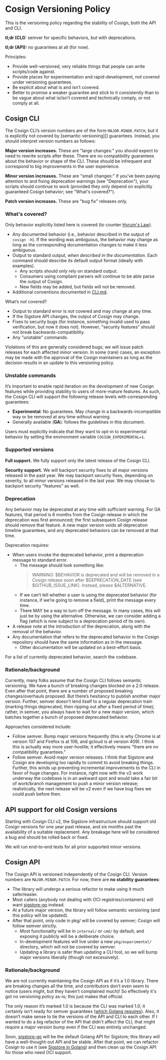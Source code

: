 # Cosign Versioning Policy

This is the versioning policy regarding the stability of Cosign, both the API and CLI.

**tl;dr (CLI):** semver for specific behaviors, but with deprecations.

**tl;dr (API):** no guarantees at all (for now).

Principles:

- Provide well-versioned, very reliable things that people can write
  scripts/code against.
- Provide places for experimentation and rapid-development, not covered under
  versioning guarantees.
- Be explicit about what is and isn’t covered.
- Better to promise a weaker guarantee and stick to it consistently than to be
  vague about what is/isn’t covered and technically comply, or not comply at
  all.

## Cosign CLI

The Cosign CLI’s version numbers are of the form `MAJOR.MINOR.PATCH`, but it is
explicitly not covered by [semantic versioning][] guarantees. Instead, you
should interpret version numbers as follows:

**Major version increases.** These are "large changes:" you should expect to
need to rewrite scripts after these. There are no compatibility guarantees about
the behavior or shape of the CLI. These should be infrequent and correspond to
big improvements in the user experience.

**Minor version increases.** These are "small changes:" if you’ve been paying
attention to and fixing deprecation warnings (see "Deprecation"), your scripts
should continue to work (provided they only depend on explicitly guaranteed
Cosign behavior; see "What's covered?").

**Patch version increases.** These are "bug fix" releases only.

[semver]: https://semver.org

### What's covered?

Only behavior explicitly listed here is covered (to counter [Hyrum's
Law][hyrums-law]).

* Any documented behavior (i.e., behavior described in the output of `cosign -h`).
  If the wording was ambiguous, the behavior may change as long as the
  corresponding documentation changes to make it less ambiguous.
* Output to standard output, *when described in the documentation*. Each command
  should describe its default output format (ideally with examples).
  * Any scripts should *only* rely on standard output.
  * Consumers using compliant parsers will continue to be able parse the output of Cosign.
  * New fields may be added, but fields will not be removed.
* Additional conventions documented in [CLI.md](CLI.md).

What’s *not* covered?

* Output to standard error is *not* covered and may change at any time.
* If the Sigstore API changes, the output of Cosign may change.
* Fixes to security bugs (for instance, something invalid used to pass
  verification, but now it does not). However, "security features" should not
  break backwards-compatibility.
* Any "unstable" commands.

Violations of this are generally considered bugs; we will issue patch releases
for each affected minor version. In some (rare) cases, an exception may be made
with the approval of the Cosign maintainers as long as the decision results in
an update to this versioning policy.

[hyrums-law]: https://www.hyrumslaw.com/

### Unstable commands

It’s important to enable rapid iteration on the development of new Cosign
features while providing stability to users of more-mature features. As such,
the Cosign CLI will support the following release levels with corresponding
guarantees:

* **Experimental**: No guarantees. May change in a backwards-incompatible way or
  be removed at any time without warning.
* Generally available (**GA**): follows the guidelines in this document.

Users must explicitly indicate that they want to opt-in to experimental behavior
by setting the environment variable `COSIGN_EXPERIMENTAL=1`.

### Supported versions

**Full support.** We fully support only the latest release of the Cosign CLI.

**Security support.** We will backport security fixes to all major versions
released in the past year. We may backport security fixes, depending on
severity, to all minor versions released in the last year. We may choose to
backport security "features" as well.

### Deprecation

Any behavior may be deprecated at any time with sufficient warning. For GA
features, that period is 6 months from the Cosign release in which the
deprecation was first announced; the first subsequent Cosign release should
remove that feature. A new major version voids all deprecation timeline
guarantees, and any deprecated behaviors can be removed at that time.

Deprecation requires:

* When users invoke the deprecated behavior, print a deprecation message to
  standard error.
  * The message should look something like:
    > WARNING: $BEHAVIOR is deprecated and will be removed in a Cosign release
    > soon after $DEPRECATION_DATE (see $GITHUB_ISSUE_LINK). Instead, please
    > $ALTERNATIVE.
  * If we can’t tell whether a user is using the deprecated behavior (for
    instance, if we’re going to remove a field), print the message every time.
  * There MAY be a way to turn off the message. In many cases, this will just be
    by using the alternative. Otherwise, we can consider adding a flag (which is
    now subject to a deprecation period of its own).
* A release note at the introduction of the deprecation, along with the removal
  of the behavior.
* Any documentation that refers to the deprecated behavior in the Cosign
  repository should have the same information as in the message.
  * Other documentation will be updated on a best-effort basis.

For a list of currently deprecated behavior, search the codebase.

### Rationale/background

Currently, many folks assume that the Cosign CLI follows semantic versioning. We
have a bunch of breaking changes blocked on a 2.0 release. Even after that
point, there are a number of proposed breaking changes/overhauls proposed. But
there’s hesitancy to publish another major version. Further, semver doesn’t lend
itself to a regular deprecation train (marking things deprecated, then ripping
out after a fixed period of time); rather, in semver, you always have to wait
for a new major version, which batches together a bunch of proposed deprecated
behavior.

Approaches considered include:

* Follow semver. Bump major versions frequently (this is why Chrome is at
  version 107 and Firefox is at 106, and gcloud is at version 409). I think this
  is actually way more user-hostile; it effectively means "there are no
  compatibility guarantees."
* Follow semver. Avoid major version releases. I think that Sigstore and Cosign
  are developing too rapidly to commit to avoid breaking things. Further, this
  winds up preventing incremental improvements to the CLI in favor of huge
  changes. For instance, right now with the v2 work underway the codebase is in
  an awkward spot and would take a fair bit of work/branch management to push a
  minor version release; realistically, the next release will be v2 even if we
  have bug fixes we could push before then.

## API support for old Cosign versions

Starting with Cosign CLI v2, the Sigstore infrastructure should support old
Cosign versions for one year past release, and six months past the availability
of a suitable replacement. Any breakage here will be considered a bug and should
be rolled back or fixed.

We will run end-to-end tests for all prior supported minor versions.

## Cosign API

The Cosign API is versioned independently of the Cosign CLI. Version numbers are
`MAJOR.MINOR.PATCH`. For now, there are **no stability guarantees**:

* The library will undergo a serious refactor to make using it much
  safer/easier.
* Most callers (anybody not dealing with OCI registries/containers) will want
  [sigstore-go][] instead.
* At a future major version, the library will follow semantic versioning (and
  this policy will be updated).
* After that point, only code in pkg/ will be covered by semver; Cosign will
  follow semver strictly.
  * Most functionality will be in `internal/` or `cmd/` by default, and exposing it
    publicly will be a deliberate choice.
  * In-development features will live under a new `pkg/experimental/` directory,
    which will not be covered by semver.
  * Updating a library is safer than updating a CLI tool, so we will bump major
    versions liberally (though not excessively).

### Rationale/background

We are not currently maintaining the Cosign API as if it’s a 1.0 library. There
are breaking changes all the time, and contributors don’t even seem to notice
(users might, but they haven’t complained much)! So effectively it's got no
versioning policy as-is; this just makes that official.

The only reason it’s marked 1.0 is because the CLI was marked 1.0; it certainly
isn’t ready for semver guarantees ([which Golang requires][go-semver]). Also, it
doesn’t make sense to tie the versions of the API and CLI to each other. If I
wanted to do a big refactor of the API that didn't affect the CLI, that might
require a major version bump even if the CLI was entirely unchanged.

Soon, [sigstore-go][] will be the default Golang API for Sigstore; this library
will have a well-thought-out API and be stable. After that point, we can
refactor Cosign to use it (see [Sigstore in Golang][sigstore-in-golang]) and
then clean up the Cosign API for those who need OCI support.

[go-semver]: https://go.dev/doc/modules/release-workflow#breaking
[sigstore-go]: https://github.com/sigstore/sigstore-go
[sigstore-in-golang]: https://docs.google.com/document/d/1aZfk1TlzcuaO0uz76M9D26-gAvoZLn0oCAKvkbuhcPM/edit
